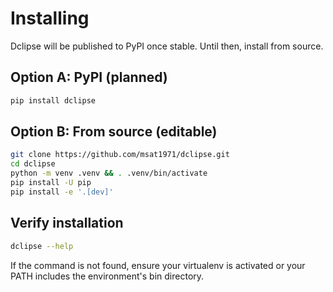 # Installing

Dclipse will be published to PyPI once stable. Until then, install from source.

## Option A: PyPI (planned)

```bash
pip install dclipse
```

## Option B: From source (editable)

```bash
git clone https://github.com/msat1971/dclipse.git
cd dclipse
python -m venv .venv && . .venv/bin/activate
pip install -U pip
pip install -e '.[dev]'
```

## Verify installation

```bash
dclipse --help
```

If the command is not found, ensure your virtualenv is activated or your PATH includes the environment's bin directory.
